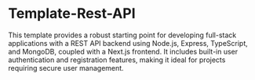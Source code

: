# Template-Rest-API
This template provides a robust starting point for developing full-stack applications with a REST API backend using Node.js, Express, TypeScript, and MongoDB, coupled with a Next.js frontend. It includes built-in user authentication and registration features, making it ideal for projects requiring secure user management.
